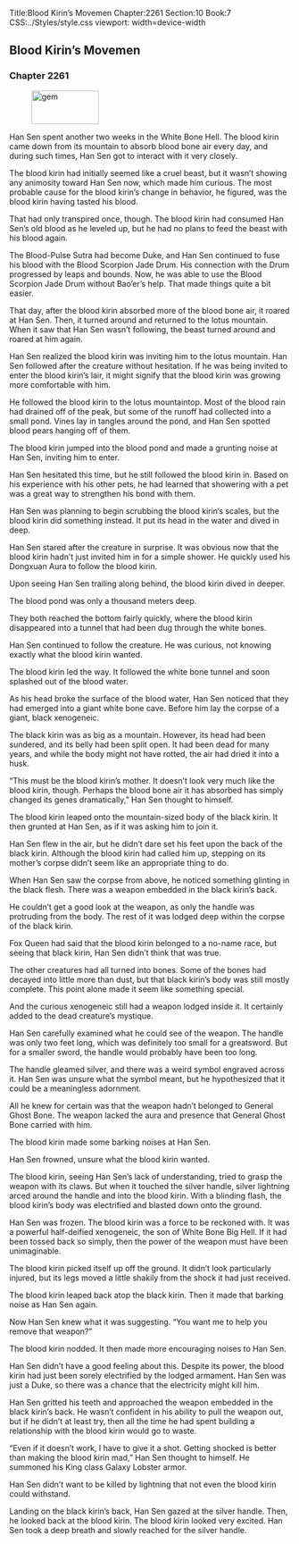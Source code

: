 Title:Blood Kirin’s Movemen 
Chapter:2261 
Section:10 
Book:7 
CSS:../Styles/style.css 
viewport: width=device-width
  
## Blood Kirin’s Movemen
### Chapter 2261 
<figure>
	<img src="../Images/gem.gif" alt="gem" id="gem" width="120" height="60" />
</figure>
  

  
  Han Sen spent another two weeks in the White Bone Hell. The blood kirin came down from its mountain to absorb blood bone air every day, and during such times, Han Sen got to interact with it very closely.

The blood kirin had initially seemed like a cruel beast, but it wasn’t showing any animosity toward Han Sen now, which made him curious. The most probable cause for the blood kirin’s change in behavior, he figured, was the blood kirin having tasted his blood.

That had only transpired once, though. The blood kirin had consumed Han Sen’s old blood as he leveled up, but he had no plans to feed the beast with his blood again.

The Blood-Pulse Sutra had become Duke, and Han Sen continued to fuse his blood with the Blood Scorpion Jade Drum. His connection with the Drum progressed by leaps and bounds. Now, he was able to use the Blood Scorpion Jade Drum without Bao’er’s help. That made things quite a bit easier.

That day, after the blood kirin absorbed more of the blood bone air, it roared at Han Sen. Then, it turned around and returned to the lotus mountain. When it saw that Han Sen wasn’t following, the beast turned around and roared at him again.

Han Sen realized the blood kirin was inviting him to the lotus mountain. Han Sen followed after the creature without hesitation. If he was being invited to enter the blood kirin’s lair, it might signify that the blood kirin was growing more comfortable with him.

He followed the blood kirin to the lotus mountaintop. Most of the blood rain had drained off of the peak, but some of the runoff had collected into a small pond. Vines lay in tangles around the pond, and Han Sen spotted blood pears hanging off of them.

The blood kirin jumped into the blood pond and made a grunting noise at Han Sen, inviting him to enter.

Han Sen hesitated this time, but he still followed the blood kirin in. Based on his experience with his other pets, he had learned that showering with a pet was a great way to strengthen his bond with them.

Han Sen was planning to begin scrubbing the blood kirin’s scales, but the blood kirin did something instead. It put its head in the water and dived in deep.

Han Sen stared after the creature in surprise. It was obvious now that the blood kirin hadn’t just invited him in for a simple shower. He quickly used his Dongxuan Aura to follow the blood kirin.

Upon seeing Han Sen trailing along behind, the blood kirin dived in deeper.

The blood pond was only a thousand meters deep.

They both reached the bottom fairly quickly, where the blood kirin disappeared into a tunnel that had been dug through the white bones.

Han Sen continued to follow the creature. He was curious, not knowing exactly what the blood kirin wanted.

The blood kirin led the way. It followed the white bone tunnel and soon splashed out of the blood water.

As his head broke the surface of the blood water, Han Sen noticed that they had emerged into a giant white bone cave. Before him lay the corpse of a giant, black xenogeneic.

The black kirin was as big as a mountain. However, its head had been sundered, and its belly had been split open. It had been dead for many years, and while the body might not have rotted, the air had dried it into a husk.

“This must be the blood kirin’s mother. It doesn’t look very much like the blood kirin, though. Perhaps the blood bone air it has absorbed has simply changed its genes dramatically,” Han Sen thought to himself.

The blood kirin leaped onto the mountain-sized body of the black kirin. It then grunted at Han Sen, as if it was asking him to join it.

Han Sen flew in the air, but he didn’t dare set his feet upon the back of the black kirin. Although the blood kirin had called him up, stepping on its mother’s corpse didn’t seem like an appropriate thing to do.

When Han Sen saw the corpse from above, he noticed something glinting in the black flesh. There was a weapon embedded in the black kirin’s back.

He couldn’t get a good look at the weapon, as only the handle was protruding from the body. The rest of it was lodged deep within the corpse of the black kirin.

Fox Queen had said that the blood kirin belonged to a no-name race, but seeing that black kirin, Han Sen didn’t think that was true.

The other creatures had all turned into bones. Some of the bones had decayed into little more than dust, but that black kirin’s body was still mostly complete. This point alone made it seem like something special.

And the curious xenogeneic still had a weapon lodged inside it. It certainly added to the dead creature’s mystique.

Han Sen carefully examined what he could see of the weapon. The handle was only two feet long, which was definitely too small for a greatsword. But for a smaller sword, the handle would probably have been too long.

The handle gleamed silver, and there was a weird symbol engraved across it. Han Sen was unsure what the symbol meant, but he hypothesized that it could be a meaningless adornment.

All he knew for certain was that the weapon hadn’t belonged to General Ghost Bone. The weapon lacked the aura and presence that General Ghost Bone carried with him.

The blood kirin made some barking noises at Han Sen.

Han Sen frowned, unsure what the blood kirin wanted.

The blood kirin, seeing Han Sen’s lack of understanding, tried to grasp the weapon with its claws. But when it touched the silver handle, silver lightning arced around the handle and into the blood kirin. With a blinding flash, the blood kirin’s body was electrified and blasted down onto the ground.

Han Sen was frozen. The blood kirin was a force to be reckoned with. It was a powerful half-deified xenogeneic, the son of White Bone Big Hell. If it had been tossed back so simply, then the power of the weapon must have been unimaginable.

The blood kirin picked itself up off the ground. It didn’t look particularly injured, but its legs moved a little shakily from the shock it had just received.

The blood kirin leaped back atop the black kirin. Then it made that barking noise as Han Sen again.

Now Han Sen knew what it was suggesting. “You want me to help you remove that weapon?”

The blood kirin nodded. It then made more encouraging noises to Han Sen.

Han Sen didn’t have a good feeling about this. Despite its power, the blood kirin had just been sorely electrified by the lodged armament. Han Sen was just a Duke, so there was a chance that the electricity might kill him.

Han Sen gritted his teeth and approached the weapon embedded in the black kirin’s back. He wasn’t confident in his ability to pull the weapon out, but if he didn’t at least try, then all the time he had spent building a relationship with the blood kirin would go to waste.

“Even if it doesn’t work, I have to give it a shot. Getting shocked is better than making the blood kirin mad,” Han Sen thought to himself. He summoned his King class Galaxy Lobster armor.

Han Sen didn’t want to be killed by lightning that not even the blood kirin could withstand.

Landing on the black kirin’s back, Han Sen gazed at the silver handle. Then, he looked back at the blood kirin. The blood kirin looked very excited. Han Sen took a deep breath and slowly reached for the silver handle.
